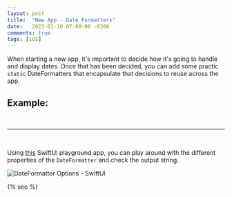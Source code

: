 ```yaml
---
layout: post
title:  "New App - Date Formatters"
date:   2023-01-10 07:00:00 -0300
comments: true
tags: [iOS]
---
```


When starting a new app, it's important to decide how it's going to handle and display dates. Once that has been decided, you can add some practic `static` DateFormatters that encapsulate that decisions to reuse across the app.

## Example:

<script src="https://gist.github.com/mdb1/0ea1b3b7e2ddf7c669b84302194b4824.js"></script>

<br>

---

<br>

Using [this](https://github.com/mdb1/DateFormatterOptions) SwiftUI playground app, you can play around with the different properties of the `DateFormatter` and check the output string.

![DateFormatter Options - SwiftUI](https://github.com/mdb1/DateFormatterOptions/raw/main{{static.static_files}}/resources/date_formatter.gif)

<!-- Do not remove - SEO meta tags -->
{% seo %}
